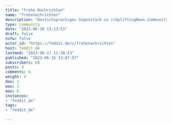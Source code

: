 ```yaml
---
title: "Frohe Nachrichten" 
name: "frohenachrichten"
description: "Deutschsprachiges Gegenstück zu r/UpliftingNews.Community für alle positiven Nachrichten - die kleinen und grösseren Schritte in eine tolerantere, fairere und fürsorglichere Welt.Regeln:1. Nachrichten aus aller Welt willkommen2. Bei Nachrichten/Links in anderen Sprachen als Deutsch bitte eine Zusammenfassung schreiben3. Keine Teamsport Neuigkeiten, die nur froh sind wenn du der richtigen Gruppe angehörst4. Wenn du nichts Nettes zu sagen hast dann sage nichts."
type: community
date: "2023-06-30 13:13:53"
draft: false
nsfw: false
actor_id: "https://feddit.de/c/frohenachrichten"
host: feddit.de
lastmod: "2023-06-17 11:38:23"
published: "2023-06-16 13:07:57"
subscribers: 68
posts: 4
comments: 6
weight: 4
dau: 1
wau: 1
mau: 6
instances:
- "feddit_de"
tags: 
- "feddit_de"

---
```

